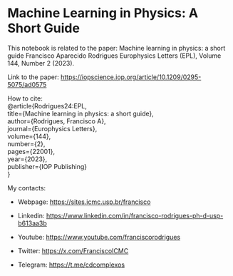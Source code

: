# Machine Learning in Physics: A Short Guide

This notebook is related to the paper: 
Machine learning in physics: a short guide
Francisco Aparecido Rodrigues
Europhysics Letters (EPL), Volume 144, Number 2 (2023).

Link to the paper: 
https://iopscience.iop.org/article/10.1209/0295-5075/ad0575

How to cite:<br>
@article{Rodrigues24:EPL,<br>
  title={Machine learning in physics: a short guide},<br>
  author={Rodrigues, Francisco A},<br>
  journal={Europhysics Letters},<br>
  volume={144},<br>
  number={2},<br>
  pages={22001},<br>
  year={2023},<br>
  publisher={IOP Publishing}<br>
}

My contacts:

* Webpage: https://sites.icmc.usp.br/francisco

* Linkedin: https://www.linkedin.com/in/francisco-rodrigues-ph-d-usp-b613aa3b

* Youtube: https://www.youtube.com/franciscorodrigues

* Twitter: https://x.com/FranciscoICMC

* Telegram: https://t.me/cdcomplexos

